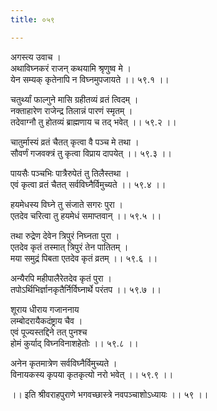 ```yaml
---
title: ०५९

---
```

अगस्त्य उवाच ।  
अथाविघ्नकरं राजन् कथयामि श्रृणुष्व मे ।  
येन सम्यक् कृतेनापि न विघ्नमुपजायते ।। ५९.१ ।।  
  
चतुर्थ्यां फाल्गुने मासि ग्रहीतव्यं व्रतं त्विदम् ।  
नक्ताहारेण राजेन्द्र तिलान्नं पारणं स्मृतम् ।  
तदेवाग्नौ तु होतव्यं ब्राह्मणाय च तद् भवेत् ।। ५९.२ ।।  
  
चातुर्मास्यं व्रतं चैतत् कृत्वा वै पञ्च मे तथा ।  
सौवर्णं गजवक्त्रं तु कृत्वा विप्राय दापयेत् ।। ५९.३ ।।  
  
पायसैः पञ्चभिः पात्रैरुपेतं तु तिलैस्तथा ।  
एवं कृत्वा व्रतं चैतत् सर्वविघ्नैर्विमुच्यते ।। ५९.४ ।।  
  
हयमेधस्य विघ्ने तु संजाते सगरः पुरा ।  
एतदेव चरित्वा तु हयमेधं समाप्तवान् ।। ५९.५ ।।  
  
तथा रुद्रेण देवेन त्रिपुरं निघ्नता पुरा ।  
एतदेव कृतं तस्मात् त्रिपुरं तेन पातितम् ।  
मया समुद्रं पिबता एतदेव कृतं व्रतम् ।। ५९.६ ।।  
  
अन्यैरपि महीपालैरेतदेव कृतं पुरा ।  
तपोऽर्थिभिर्ज्ञानकृतैर्निर्विघ्नार्थे परंतप ।। ५९.७ ।।  
  
शूराय धीराय गजाननाय  
लम्बोदरायैकदंष्ट्राय चैव ।  
एवं पूज्यस्तद्दिने तत् पुनश्च  
होमं कुर्याद् विघ्नविनाशहेतोः ।। ५९.८ ।।  
  
अनेन कृतमात्रेण सर्वविघ्नैर्विमुच्यते ।  
विनायकस्य कृपया कृतकृत्यो नरो भवेत् ।। ५९.९ ।।  
  
।। इति श्रीवराहपुराणे भगवच्छास्त्रे नवपञ्चाशोऽध्यायः ।। ५९ ।।